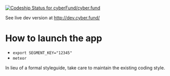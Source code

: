 [ ![Codeship Status for cyberFund/cyber.fund](https://codeship.com/projects/4b05bdd0-c984-0132-cdea-1e9b8d507ee8/status?branch=develop)](https://codeship.com/projects/75248)

See live dev version at http://dev.cyber.fund/

# How to launch the app

- `export SEGMENT_KEY="12345"`
- `meteor`

 In lieu of a formal styleguide, take care to maintain the existing coding style.
